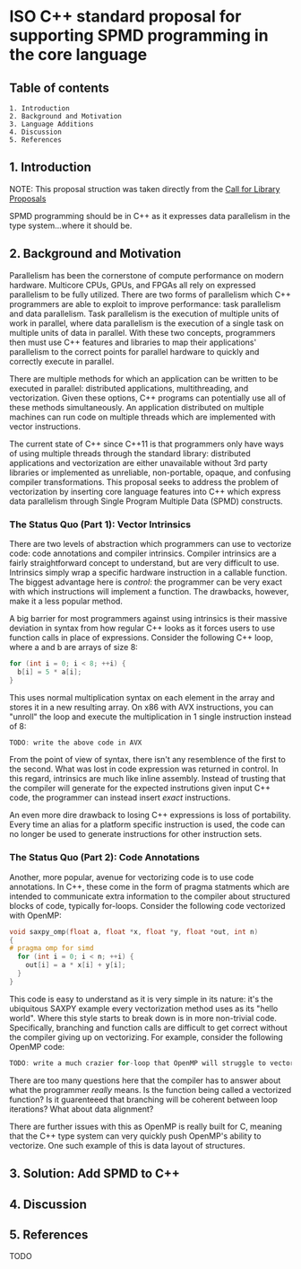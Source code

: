 # ISO C++ standard proposal for supporting SPMD programming in the core language

## Table of contents

    1. Introduction
    2. Background and Motivation
    3. Language Additions
    4. Discussion
    5. References

## 1. Introduction

NOTE: This proposal struction was taken directly from the [Call for Library
Proposals](http://open-std.org/jtc1/sc22/wg21/docs/papers/2012/n3370.html)

SPMD programming should be in C++ as it expresses data parallelism in the type
system...where it should be.

## 2. Background and Motivation

Parallelism has been the cornerstone of compute performance on modern hardware.
Multicore CPUs, GPUs, and FPGAs all rely on expressed parallelism to be fully
utilized.  There are two forms of parallelism which C++ programmers are able to
exploit to improve performance: task parallelism and data parallelism. Task
parallelism is the execution of multiple units of work in parallel, where data
parallelism is the execution of a single task on multiple units of data in
parallel. With these two concepts, programmers then must use C++ features and
libraries to map their applications' parallelism to the correct points for
parallel hardware to quickly and correctly execute in parallel.

There are multiple methods for which an application can be written to be
executed in parallel: distributed applications, multithreading, and
vectorization. Given these options, C++ programs can potentially use all of
these methods simultaneously. An application distributed on multiple machines
can run code on multiple threads which are implemented with vector instructions.

The current state of C++ since C++11 is that programmers only have ways of
using multiple threads through the standard library: distributed applications
and vectorization are either unavailable without 3rd party libraries or
implemented as unreliable, non-portable, opaque, and confusing compiler
transformations. This proposal seeks to address the problem of vectorization
by inserting core language features into C++ which express data parallelism
through Single Program Multiple Data (SPMD) constructs.

### The Status Quo (Part 1): Vector Intrinsics

There are two levels of abstraction which programmers can use to vectorize
code: code annotations and compiler intrinsics. Compiler intrinsics are
a fairly straightforward concept to understand, but are very difficult to use.
Intrinsics simply wrap a specific hardware instruction in a callable function.
The biggest advantage here is _control_: the programmer can be very exact with
which instructions will implement a function. The drawbacks, however, make it a
less popular method.

A big barrier for most programmers against using intrinsics is their massive
deviation in syntax from how regular C++ looks as it forces users to use function
calls in place of expressions. Consider the following C++ loop, where a and b are
arrays of size 8:

```C++
for (int i = 0; i < 8; ++i) {
  b[i] = 5 * a[i];
}
```

This uses normal multiplication syntax on each element in the array and stores it
in a new resulting array. On x86 with AVX instructions, you can "unroll" the loop
and execute the multiplication in 1 single instruction instead of 8:

```C++
TODO: write the above code in AVX
```

From the point of view of syntax, there isn't any resemblence of the first to the
second. What was lost in code expression was returned in control. In this regard,
intrinsics are much like inline assembly. Instead of trusting that the compiler
will generate for the expected instrutions given input C++ code, the programmer
can instead insert _exact_ instructions.

An even more dire drawback to losing C++ expressions is loss of portability. Every
time an alias for a platform specific instruction is used, the code can no longer
be used to generate instructions for other instruction sets.

### The Status Quo (Part 2): Code Annotations

Another, more popular, avenue for vectorizing code is to use code annotations.
In C++, these come in the form of pragma statments which are intended to
communicate extra information to the compiler about structured blocks of code,
typically for-loops. Consider the following code vectorized with OpenMP:

```C++
void saxpy_omp(float a, float *x, float *y, float *out, int n)
{
# pragma omp for simd
  for (int i = 0; i < n; ++i) {
    out[i] = a * x[i] + y[i];
  }
}
```

This code is easy to understand as it is very simple in its nature: it's the
ubiquitous SAXPY example every vectorization method uses as its "hello world".
Where this style starts to break down is in more non-trivial code.
Specifically, branching and function calls are difficult to get correct without
the compiler giving up on vectorizing. For example, consider the following
OpenMP code:

```C++
TODO: write a much crazier for-loop that OpenMP will struggle to vectorize
```

There are too many questions here that the compiler has to answer about what
the programmer _really_ means. Is the function being called a vectorized
function?  Is it guarenteeed that branching will be coherent between loop
iterations? What about data alignment?

There are further issues with this as OpenMP is really built for C, meaning
that the C++ type system can very quickly push OpenMP's ability to vectorize.
One such example of this is data layout of structures.

## 3. Solution: Add SPMD to C++

## 4. Discussion

## 5. References

TODO
